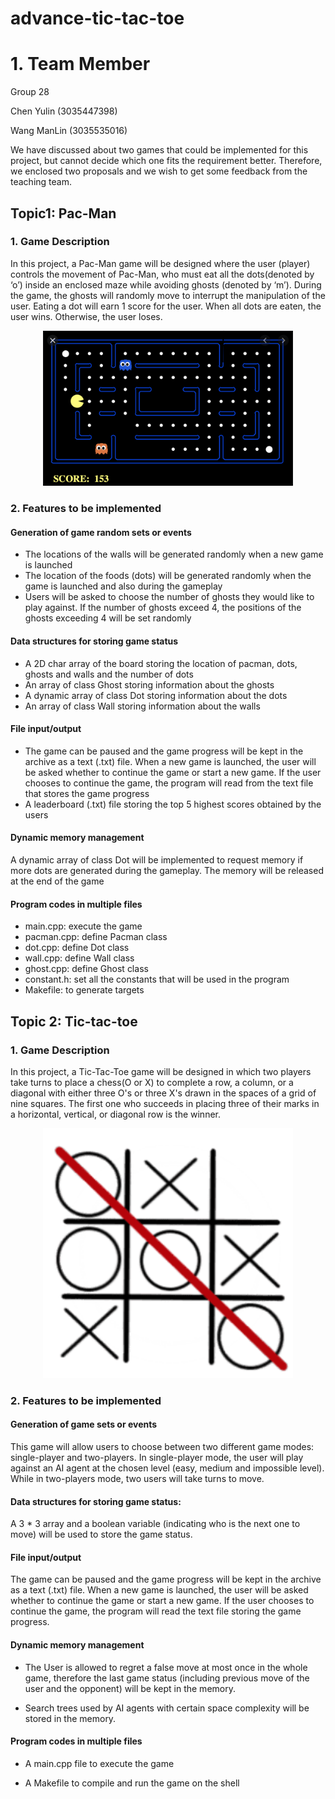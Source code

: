 # advance-tic-tac-toe

# 1. Team Member

Group 28

Chen Yulin (3035447398)

Wang ManLin (3035535016)

We have discussed about two games that could be implemented for this project, but cannot decide which one fits the requirement better. Therefore, we enclosed two proposals and we wish to get some feedback from the teaching team.

## Topic1: Pac-Man

### 1. Game Description

In this project, a Pac-Man game will be designed where the user (player) controls the movement of Pac-Man, who must eat all the dots(denoted by ‘o’) inside an enclosed maze while avoiding ghosts (denoted by ‘m’). During the game, the ghosts will randomly move to interrupt the manipulation of the user. Eating a dot will earn 1 score for the user. When all dots are eaten, the user wins. Otherwise, the user loses.

<p align="center">
  <img width="400" src="image/2.png">
</p>

### 2. Features to be implemented

#### Generation of game random sets or events

- The locations of the walls will be generated randomly when a new game is launched
- The location of the foods (dots) will be generated randomly when the game is launched and also during the gameplay
- Users will be asked to choose the number of ghosts they would like to play against. If the number of ghosts exceed 4, the positions of the ghosts exceeding 4 will be set randomly

#### Data structures for storing game status

- A 2D char array of the board storing the location of pacman, dots, ghosts and walls and the number of dots
- An array of class Ghost storing information about the ghosts
- A dynamic array of class Dot storing information about the dots
- An array of class Wall storing information about the walls 

#### File input/output

- The game can be paused and the game progress will be kept in the archive as a text (.txt) file. When a new game is launched, the user will be asked whether to continue the game or start a new game. If the user chooses to continue the game, the program will read from the text file that stores the game progress
- A leaderboard (.txt) file storing the top 5 highest scores obtained by the users

#### Dynamic memory management

A dynamic array of class Dot will be implemented to request memory if more dots are generated during the gameplay. The memory will be released at the end of the game 

#### Program codes in multiple files

- main.cpp: execute the game
- pacman.cpp: define Pacman class
- dot.cpp: define Dot class
- wall.cpp: define Wall class
- ghost.cpp: define Ghost class
- constant.h: set all the constants that will be used in the program
- Makefile: to generate targets

## Topic 2: Tic-tac-toe

### 1. Game Description

In this project, a Tic-Tac-Toe game will be designed in which two players take turns to place a chess(O or X) to complete a row, a column, or a diagonal with either three O's or three X's drawn in the spaces of a grid of nine squares. The first one who succeeds in placing three of their marks in a horizontal, vertical, or diagonal row is the winner. 

<p align="center">
  <img width="400" src="image/1.png">
</p>

### 2. Features to be implemented

#### Generation of game sets or events

This game will allow users to choose between two different game modes: single-player and two-players. In single-player mode, the user will play against an AI agent at the chosen level (easy, medium and impossible level). While in two-players mode, two users will take turns to move.

#### Data structures for storing game status: 

A 3 * 3 array and a boolean variable (indicating who is the next one to move) will be used to store the game status.

#### File input/output

The game can be paused and the game progress will be kept in the archive as a text (.txt) file. When a new game is launched, the user will be asked whether to continue the game or start a new game. If the user chooses to continue the game, the program will read the text file storing the game progress.

#### Dynamic memory management

* The User is allowed to regret a false move at most once in the whole game, therefore the last game status (including previous move of the user and the opponent) will be kept in the memory.

* Search trees used by AI agents with certain space complexity will be stored in the memory.

#### Program codes in multiple files

* A main.cpp file to execute the game

* A Makefile to compile and run the game on the shell

